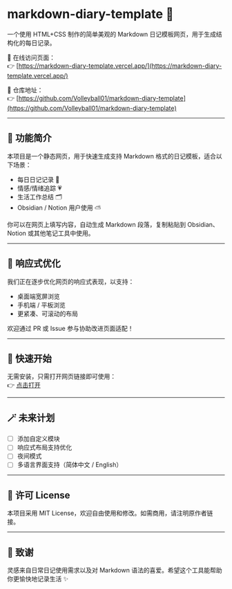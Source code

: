 # markdown-diary-template 💌  
一个使用 HTML+CSS 制作的简单美观的 Markdown 日记模板网页，用于生成结构化的每日记录。

📎 在线访问页面：  
👉 [https://markdown-diary-template.vercel.app/](https://markdown-diary-template.vercel.app/)

📁 仓库地址：  
👉 [https://github.com/Volleyball01/markdown-diary-template](https://github.com/Volleyball01/markdown-diary-template)

---

## 🧩 功能简介

本项目是一个静态网页，用于快速生成支持 Markdown 格式的日记模板，适合以下场景：

- 每日日记记录 📝
- 情感/情绪追踪 💗
- 生活工作总结 🗂
- Obsidian / Notion 用户使用 ⛅

你可以在网页上填写内容，自动生成 Markdown 段落，复制粘贴到 Obsidian、Notion 或其他笔记工具中使用。

---

## 📱 响应式优化

我们正在逐步优化网页的响应式表现，以支持：

- 桌面端宽屏浏览
- 手机端 / 平板浏览
- 更紧凑、可滚动的布局

欢迎通过 PR 或 Issue 参与协助改进页面适配！

---

## 🚀 快速开始

无需安装，只需打开网页链接即可使用：  
👉 [点击打开](https://markdown-diary-template.vercel.app/)

---

## 🪄 未来计划

- [ ] 添加自定义模块
- [ ] 响应式布局支持优化
- [ ] 夜间模式
- [ ] 多语言界面支持（简体中文 / English）

---

## 📝 许可 License

本项目采用 MIT License，欢迎自由使用和修改。如需商用，请注明原作者链接。

---

## 💬 致谢

灵感来自日常日记使用需求以及对 Markdown 语法的喜爱。希望这个工具能帮助你更愉快地记录生活 ✨